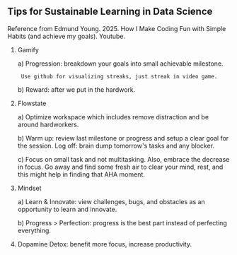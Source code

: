 ## Tips for Sustainable Learning in Data Science
Reference from Edmund Young. 2025. How I Make Coding Fun with Simple Habits (and achieve my goals). Youtube.

1. Gamify

    a) Progression: breakdown your goals into small achievable milestone.

        Use github for visualizing streaks, just streak in video game.

    b) Reward: after we put in the hardwork.

2. Flowstate

    a) Optimize workspace which includes remove distraction and be around hardworkers.

    b) Warm up: review last milestone or progress and setup a clear goal for the session. Log off: brain dump tomorrow's tasks and any blocker.

    c) Focus on small task and not multitasking. Also, embrace the decrease in focus. Go away and find some fresh air to clear your mind, rest, and this might help in finding that AHA moment.

3. Mindset

    a) Learn & Innovate: view challenges, bugs, and obstacles as an opportunity to learn and innovate.

    b) Progress > Perfection: progress is the best part instead of perfecting everything.

4) Dopamine Detox: benefit more focus, increase productivity.